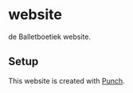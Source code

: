 # website
de Balletboetiek website.

## Setup
This website is created with [Punch][punch].

[punch]: http://laktek.github.io/punch/
